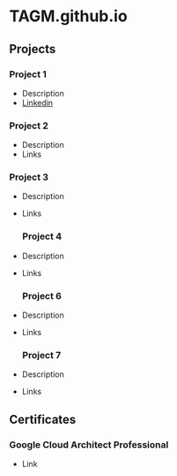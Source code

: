 # TAGM.github.io

## Projects
### Project 1
- Description
- [Linkedin](https://www.linkedin.com/feed/update/urn:li:activity:7338672069145964544/)

### Project 2
- Description
- Links
  
### Project 3
- Description
- Links

  ### Project 4
- Description
- Links

  ### Project 6
- Description
- Links

  ### Project 7
- Description
- Links

## Certificates
### Google Cloud Architect Professional
- Link
